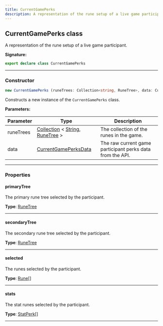 ```yaml
---
title: CurrentGamePerks
description: A representation of the rune setup of a live game participant.
---
```


## CurrentGamePerks class

A representation of the rune setup of a live game participant.

**Signature:**

```ts
export declare class CurrentGamePerks 
```

---

### Constructor

```ts
new CurrentGamePerks (runeTrees: Collection<string, RuneTree>, data: CurrentGamePerksData)
```

Constructs a new instance of the `CurrentGamePerks` class.

**Parameters:**

| Parameter | Type | Description |
| --------- | ---- | ----------- |
| runeTrees | [Collection](https://discord.js.org/#/docs/collection/stable/class/Collection) \< [String](https://developer.mozilla.org/en-US/docs/Web/JavaScript/Reference/Global_Objects/String), [RuneTree](/api/RuneTree.md) \> | The collection of the runes in the game. |
| data | [CurrentGamePerksData](/api/CurrentGamePerksData.md) | The raw current game participant perks data from the API. |
---

### Properties

#### primaryTree

The primary rune tree selected by the participant.



**Type**: [RuneTree](/api/RuneTree.md)

---

#### secondaryTree

The secondary rune tree selected by the participant.



**Type**: [RuneTree](/api/RuneTree.md)

---

#### selected

The runes selected by the participant.



**Type**: [Rune](/api/Rune.md)[]

---

#### stats

The stat runes selected by the participant.



**Type**: [StatPerk](/api/StatPerk.md)[]

---

